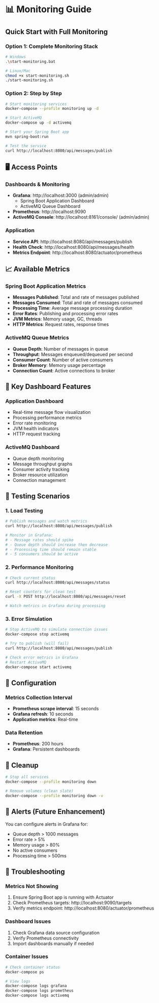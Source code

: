 # 📊 Monitoring Guide

## Quick Start with Full Monitoring

### Option 1: Complete Monitoring Stack

```bash
# Windows
.\start-monitoring.bat

# Linux/Mac
chmod +x start-monitoring.sh
./start-monitoring.sh
```

### Option 2: Step by Step

```bash
# Start monitoring services
docker-compose --profile monitoring up -d

# Start ActiveMQ
docker-compose up -d activemq

# Start your Spring Boot app
mvn spring-boot:run

# Test the service
curl http://localhost:8080/api/messages/publish
```

## 🖥️ Access Points

### Dashboards & Monitoring

- **Grafana**: http://localhost:3000 (admin/admin)
  - Spring Boot Application Dashboard
  - ActiveMQ Queue Dashboard
- **Prometheus**: http://localhost:9090
- **ActiveMQ Console**: http://localhost:8161/console/ (admin/admin)

### Application

- **Service API**: http://localhost:8080/api/messages/publish
- **Health Check**: http://localhost:8080/api/messages/health
- **Metrics Endpoint**: http://localhost:8080/actuator/prometheus

## 📈 Available Metrics

### Spring Boot Application Metrics

- **Messages Published**: Total and rate of messages published
- **Messages Consumed**: Total and rate of messages consumed
- **Processing Time**: Average message processing duration
- **Error Rates**: Publishing and processing error rates
- **JVM Metrics**: Memory usage, GC, threads
- **HTTP Metrics**: Request rates, response times

### ActiveMQ Queue Metrics

- **Queue Depth**: Number of messages in queue
- **Throughput**: Messages enqueued/dequeued per second
- **Consumer Count**: Number of active consumers
- **Broker Memory**: Memory usage percentage
- **Connection Count**: Active connections to broker

## 🎯 Key Dashboard Features

### Application Dashboard

- Real-time message flow visualization
- Processing performance metrics
- Error rate monitoring
- JVM health indicators
- HTTP request tracking

### ActiveMQ Dashboard

- Queue depth monitoring
- Message throughput graphs
- Consumer activity tracking
- Broker resource utilization
- Connection management

## 🧪 Testing Scenarios

### 1. Load Testing

```bash
# Publish messages and watch metrics
curl http://localhost:8080/api/messages/publish

# Monitor in Grafana:
# - Message rates should spike
# - Queue depth should increase then decrease
# - Processing time should remain stable
# - 5 consumers should be active
```

### 2. Performance Monitoring

```bash
# Check current status
curl http://localhost:8080/api/messages/status

# Reset counters for clean test
curl -X POST http://localhost:8080/api/messages/reset

# Watch metrics in Grafana during processing
```

### 3. Error Simulation

```bash
# Stop ActiveMQ to simulate connection issues
docker-compose stop activemq

# Try to publish (will fail)
curl http://localhost:8080/api/messages/publish

# Check error metrics in Grafana
# Restart ActiveMQ
docker-compose start activemq
```

## 🔧 Configuration

### Metrics Collection Interval

- **Prometheus scrape interval**: 15 seconds
- **Grafana refresh**: 10 seconds
- **Application metrics**: Real-time

### Data Retention

- **Prometheus**: 200 hours
- **Grafana**: Persistent dashboards

## 🧹 Cleanup

```bash
# Stop all services
docker-compose --profile monitoring down

# Remove volumes (clean slate)
docker-compose --profile monitoring down -v
```

## 🚨 Alerts (Future Enhancement)

You can configure alerts in Grafana for:

- Queue depth > 1000 messages
- Error rate > 5%
- Memory usage > 80%
- No active consumers
- Processing time > 500ms

## 📝 Troubleshooting

### Metrics Not Showing

1. Ensure Spring Boot app is running with Actuator
2. Check Prometheus targets: http://localhost:9090/targets
3. Verify metrics endpoint: http://localhost:8080/actuator/prometheus

### Dashboard Issues

1. Check Grafana data source configuration
2. Verify Prometheus connectivity
3. Import dashboards manually if needed

### Container Issues

```bash
# Check container status
docker-compose ps

# View logs
docker-compose logs grafana
docker-compose logs prometheus
docker-compose logs activemq
```
